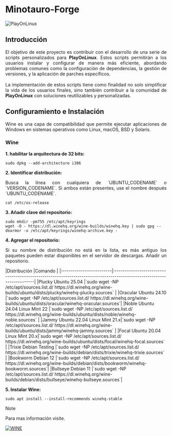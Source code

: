 # Minotauro-Forge

![PlayOnLinux](https://img.shields.io/badge/PlayOnLinux-4.3.4-green)

## Introducción

<p style="text-align: justify;">
El objetivo de este proyecto es contribuir con el desarrollo de una serie de scripts personalizados para <b>PlayOnLinux</b>. Estos scripts permitirán a los usuarios instalar y configurar de manera más eficiente, abordando problemas comunes como la configuración de dependencias, la gestión de versiones, y la aplicación de parches específicos.<br><br>
La implementación de estos scripts tiene como finalidad no solo simplificar la vida de los usuarios finales, sino también contribuir a la comunidad de <b>PlayOnLinux</b> con soluciones reutilizables y personalizadas.
</p>

## Configuramiento e Instalación

<p style="text-align: justify;">
Wine es una capa de compatibilidad que permite ejecutar aplicaciones de Windows en sistemas operativos como Linux, macOS, BSD y Solaris.<br>
</p>

### Wine

<b>1. habilitar la arquitectura de 32 bits:</b>

```console
sudo dpkg --add-architecture i386
```

<b>2. Identificar distribución:</b>
<p style="text-align: justify;">
Busca la línea con cualquiera de `UBUNTU_CODENAME` o `VERSION_CODENAME`. Si ambos están presentes, use el nombre después `UBUNTU_CODENAME`.
</p>

```console
cat /etc/os-release
```

<b>3. Añadir clave del repositorio:</b>

```console
sudo mkdir -pm755 /etc/apt/keyrings
wget -O - https://dl.winehq.org/wine-builds/winehq.key | sudo gpg --dearmor -o /etc/apt/keyrings/winehq-archive.key -
```
<b>4. Agregar el repositorio:</b>
<p style="text-align: justify;">
Si su nombre de distribución no está en la lista, es más antiguo los paquetes pueden estar disponibles en el servidor de descargas. Añadir un repositorio.
</p>
|Distribución             |Comando                                                                                                               |
|:------------------------|:---------------------------------------------------------------------------------------------------------------------|
|Plucky&#10;Ubuntu 25.04                   |`sudo wget -NP /etc/apt/sources.list.d/ https://dl.winehq.org/wine-builds/ubuntu/dists/plucky/winehq-plucky.sources`    |
|Oracular&#10;Ubuntu 24.10                 |`sudo wget -NP /etc/apt/sources.list.d/ https://dl.winehq.org/wine-builds/ubuntu/dists/oracular/winehq-oracular.sources`|
|Noble&#10;Ubuntu 24.04&#10;Linux Mint 22  |`sudo wget -NP /etc/apt/sources.list.d/ https://dl.winehq.org/wine-builds/ubuntu/dists/noble/winehq-noble.sources`      |
|Jammy&#10;Ubuntu 22.04&#10;Linux Mint 21.x|`sudo wget -NP /etc/apt/sources.list.d/ https://dl.winehq.org/wine-builds/ubuntu/dists/jammy/winehq-jammy.sources`      |
|Focal&#10;Ubuntu 20.04&#10;Linux Mint 20.x|`sudo wget -NP /etc/apt/sources.list.d/ https://dl.winehq.org/wine-builds/ubuntu/dists/focal/winehq-focal.sources`      |
|Trixie&#10;Debian Testing                 |`sudo wget -NP /etc/apt/sources.list.d/ https://dl.winehq.org/wine-builds/debian/dists/trixie/winehq-trixie.sources`    |
|Bookworm&#10;Debian 12                    |`sudo wget -NP /etc/apt/sources.list.d/ https://dl.winehq.org/wine-builds/debian/dists/bookworm/winehq-bookworm.sources`|
|Bullseye&#10;Debian 11                    |`sudo wget -NP /etc/apt/sources.list.d/ https://dl.winehq.org/wine-builds/debian/dists/bullseye/winehq-bullseye.sources`|

<b>5. Instalar Wine:</b>

```console
sudo apt install --install-recommends winehq-stable
```

> [!NOTE]
> Para mas información visite.
> 
> [![WINE](https://gitlab.winehq.org/uploads/-/system/appearance/header_logo/1/winehq_logo_gitlab_small.png)](https://wiki.winehq.org/Download)